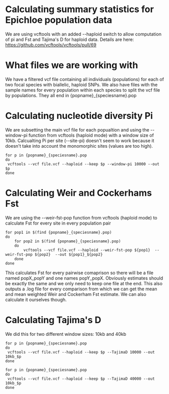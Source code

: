 # Calculating summary statistics for Epichloe population data

We are using vcftools with an added --haploid switch to allow computation of pi and Fst and Tajima's D for haploid data.
Details are here: https://github.com/vcftools/vcftools/pull/69

# What files we are working with

We have a filtered vcf file containing all individuals (populations) for each of two focal species with biallelic, haploid SNPs. 
We also have files with the sample names for every population within each species to split the vcf file by populations. They all end in {popname}_{speciesname}.pop

# Calculating nucleotide diversity Pi

We are subsetting the main vcf file for each popualtion and using the --window-pi function from vcftools (haploid mode) with a window size of 10kb.
Calcualting Pi per site (--site-pi) doesn't seem to work because it doesn't take into account the monomorphic sites (values are too high).
```
for p in {popname}_{speciesname}.pop
do
 vcftools --vcf file.vcf --haploid --keep $p --window-pi 10000 --out $p
done
```

# Calculating Weir and Cockerhams Fst 

We are using the --weir-fst-pop function from vcftools (haploid mode) to calculate Fst for every site in every population pair
```
for pop1 in $(find {popname}_{speciesname}.pop)
do
    for pop2 in $(find {popname}_{speciesname}.pop)
    do
        vcftools --vcf file.vcf --haploid --weir-fst-pop ${pop1}  --weir-fst-pop ${pop2}  --out ${pop1}_${pop2}
    done
done
```
This calculates Fst for every pairwise comaprison so there will be a file named popX_popY and one names popY_popX. Obviously estimates should be exactly the same and we only need to keep one file at the end.
This also outputs a .log file for every comparison from which we can get the mean and mean weighted Weir and Cockerham Fst estimate. We can also calculate it ourselves though.

# Calculating Tajima's D

We did this for two different window sizes: 10kb and 40kb

```
for p in {popname}_{speciesname}.pop
do
 vcftools --vcf file.vcf --haploid --keep $p --TajimaD 10000 --out 10kb_$p
done

for p in {popname}_{speciesname}.pop
do
 vcftools --vcf file.vcf --haploid --keep $p --TajimaD 40000 --out 10kb_$p
done
```
